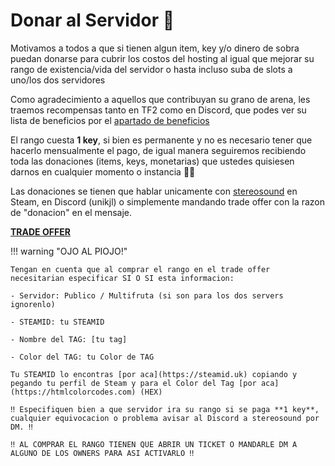 # Donar al Servidor 🎎

Motivamos a todos a que si tienen algun item, key y/o dinero de sobra puedan donarse para cubrir los costos del hosting al igual que mejorar su rango de existencia/vida del servidor o hasta incluso suba de slots a uno/los dos servidores

Como agradecimiento a aquellos que contribuyan su grano de arena, les traemos recompensas tanto en TF2 como en Discord, que podes ver su lista de beneficios por el [apartado de beneficios](beneficios.md)

El rango cuesta **1 key**, si bien es permanente y no es necesario tener que hacerlo mensualmente el pago, de igual manera seguiremos recibiendo toda las donaciones (items, keys, monetarias) que ustedes quisiesen darnos en cualquier momento o instancia 🗿🚬

Las donaciones se tienen que hablar unicamente con [stereosound](https://steamcommunity.com/id/beachwalkdog) en Steam, en Discord (unikjl) o simplemente mandando trade offer con la razon de "donacion" en el mensaje.

**[TRADE OFFER](https://steamcommunity.com/tradeoffer/new/?partner=277740604&token=JZGhtMcW)**

!!! warning "OJO AL PIOJO!"

    Tengan en cuenta que al comprar el rango en el trade offer necesitarian especificar SI O SI esta informacion:
	
	- Servidor: Publico / Multifruta (si son para los dos servers ignorenlo)
	
	- STEAMID: tu STEAMID
	
	- Nombre del TAG: [tu tag]
	
	- Color del TAG: tu Color de TAG
	
	Tu STEAMID lo encontras [por aca](https://steamid.uk) copiando y pegando tu perfil de Steam y para el Color del Tag [por aca](https://htmlcolorcodes.com) (HEX)
	
	‼️ Especifiquen bien a que servidor ira su rango si se paga **1 key**, cualquier equivocacion o problema avisar al Discord a stereosound por DM. ‼️
	
	‼️ AL COMPRAR EL RANGO TIENEN QUE ABRIR UN TICKET O MANDARLE DM A ALGUNO DE LOS OWNERS PARA ASI ACTIVARLO ‼️